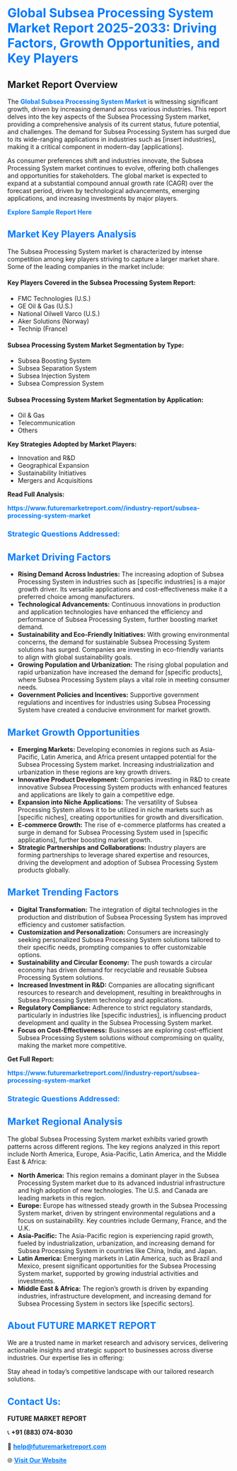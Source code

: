 <h1 style="color: #007BFF;">Global Subsea Processing System Market Report 2025-2033: Driving Factors, Growth Opportunities, and Key Players</h1>

<section id="overview">
<h2>Market Report Overview</h2>
<p>The <a href="https://www.futuremarketreport.com//industry-report/subsea-processing-system-market" style="color: #007BFF; text-decoration: none;"><strong>Global Subsea Processing System Market</strong></a> is witnessing significant growth, driven by increasing demand across various industries. This report delves into the key aspects of the Subsea Processing System market, providing a comprehensive analysis of its current status, future potential, and challenges. The demand for Subsea Processing System has surged due to its wide-ranging applications in industries such as [insert industries], making it a critical component in modern-day [applications].</p>
<p>As consumer preferences shift and industries innovate, the Subsea Processing System market continues to evolve, offering both challenges and opportunities for stakeholders. The global market is expected to expand at a substantial compound annual growth rate (CAGR) over the forecast period, driven by technological advancements, emerging applications, and increasing investments by major players.</p>
</section>

<section id="overview">
<p><a href="https://www.futuremarketreport.com//request-sample/reportId=53537" style="color: #007BFF; text-decoration: none;"><strong>Explore Sample Report Here</strong></a></p>
</section>

<section id="key-players">
<h2 style="color: #007BFF;">Market Key Players Analysis</h2>
<p>The Subsea Processing System market is characterized by intense competition among key players striving to capture a larger market share. Some of the leading companies in the market include:</p>
<h4>Key Players Covered in the Subsea Processing System Report:</h4>
<ul><li>FMC Technologies (U.S.)</li><li>GE Oil &amp; Gas (U.S.)</li><li>National Oilwell Varco (U.S.)</li><li>Aker Solutions (Norway)</li><li>Technip (France)</li></ul>
<h4>Subsea Processing System Market Segmentation by Type:</h4>
<ul><li>Subsea Boosting System</li><li>Subsea Separation System</li><li>Subsea Injection System</li><li>Subsea Compression System</li></ul>

<h4>Subsea Processing System Market Segmentation by Application:</h4>
<ul><li>Oil &amp; Gas</li><li>Telecommunication</li><li>Others</li></ul>
<p><strong>Key Strategies Adopted by Market Players:</strong></p>
<ul>
<li>Innovation and R&D</li>
<li>Geographical Expansion</li>
<li>Sustainability Initiatives</li>
<li>Mergers and Acquisitions</li>
</ul>
</section>

<section>
<p><strong>Read Full Analysis: </strong></p><a href="https://www.futuremarketreport.com//industry-report/subsea-processing-system-market" style="color: #007BFF; text-decoration: none;"><strong>https://www.futuremarketreport.com//industry-report/subsea-processing-system-market</strong></a>
<h3 style="color: #007BFF;">Strategic Questions Addressed:</h3>
</section>

<section id="driving-factors">
<h2 style="color: #007BFF;">Market Driving Factors</h2>
<ul>
<li><strong>Rising Demand Across Industries:</strong> The increasing adoption of Subsea Processing System in industries such as [specific industries] is a major growth driver. Its versatile applications and cost-effectiveness make it a preferred choice among manufacturers.</li>
<li><strong>Technological Advancements:</strong> Continuous innovations in production and application technologies have enhanced the efficiency and performance of Subsea Processing System, further boosting market demand.</li>
<li><strong>Sustainability and Eco-Friendly Initiatives:</strong> With growing environmental concerns, the demand for sustainable Subsea Processing System solutions has surged. Companies are investing in eco-friendly variants to align with global sustainability goals.</li>
<li><strong>Growing Population and Urbanization:</strong> The rising global population and rapid urbanization have increased the demand for [specific products], where Subsea Processing System plays a vital role in meeting consumer needs.</li>
<li><strong>Government Policies and Incentives:</strong> Supportive government regulations and incentives for industries using Subsea Processing System have created a conducive environment for market growth.</li>
</ul>
</section>

<section id="growth-opportunities">
<h2 style="color: #007BFF;">Market Growth Opportunities</h2>
<ul>
<li><strong>Emerging Markets:</strong> Developing economies in regions such as Asia-Pacific, Latin America, and Africa present untapped potential for the Subsea Processing System market. Increasing industrialization and urbanization in these regions are key growth drivers.</li>
<li><strong>Innovative Product Development:</strong> Companies investing in R&D to create innovative Subsea Processing System products with enhanced features and applications are likely to gain a competitive edge.</li>
<li><strong>Expansion into Niche Applications:</strong> The versatility of Subsea Processing System allows it to be utilized in niche markets such as [specific niches], creating opportunities for growth and diversification.</li>
<li><strong>E-commerce Growth:</strong> The rise of e-commerce platforms has created a surge in demand for Subsea Processing System used in [specific applications], further boosting market growth.</li>
<li><strong>Strategic Partnerships and Collaborations:</strong> Industry players are forming partnerships to leverage shared expertise and resources, driving the development and adoption of Subsea Processing System products globally.</li>
</ul>
</section>

<section id="trending-factors">
<h2 style="color: #007BFF;">Market Trending Factors</h2>
<ul>
<li><strong>Digital Transformation:</strong> The integration of digital technologies in the production and distribution of Subsea Processing System has improved efficiency and customer satisfaction.</li>
<li><strong>Customization and Personalization:</strong> Consumers are increasingly seeking personalized Subsea Processing System solutions tailored to their specific needs, prompting companies to offer customizable options.</li>
<li><strong>Sustainability and Circular Economy:</strong> The push towards a circular economy has driven demand for recyclable and reusable Subsea Processing System solutions.</li>
<li><strong>Increased Investment in R&D:</strong> Companies are allocating significant resources to research and development, resulting in breakthroughs in Subsea Processing System technology and applications.</li>
<li><strong>Regulatory Compliance:</strong> Adherence to strict regulatory standards, particularly in industries like [specific industries], is influencing product development and quality in the Subsea Processing System market.</li>
<li><strong>Focus on Cost-Effectiveness:</strong> Businesses are exploring cost-efficient Subsea Processing System solutions without compromising on quality, making the market more competitive.</li>
</ul>
</section>

<section>
<p><strong>Get Full Report: </strong></p><a href="https://www.futuremarketreport.com//industry-report/subsea-processing-system-market" style="color: #007BFF; text-decoration: none;"><strong>https://www.futuremarketreport.com//industry-report/subsea-processing-system-market</strong></a>
<h3 style="color: #007BFF;">Strategic Questions Addressed:</h3>
</section>


<section id="regional-analysis">
<h2 style="color: #007BFF;">Market Regional Analysis</h2>
<p>The global Subsea Processing System market exhibits varied growth patterns across different regions. The key regions analyzed in this report include North America, Europe, Asia-Pacific, Latin America, and the Middle East & Africa:</p>
<ul>
<li><strong>North America:</strong> This region remains a dominant player in the Subsea Processing System market due to its advanced industrial infrastructure and high adoption of new technologies. The U.S. and Canada are leading markets in this region.</li>
<li><strong>Europe:</strong> Europe has witnessed steady growth in the Subsea Processing System market, driven by stringent environmental regulations and a focus on sustainability. Key countries include Germany, France, and the U.K.</li>
<li><strong>Asia-Pacific:</strong> The Asia-Pacific region is experiencing rapid growth, fueled by industrialization, urbanization, and increasing demand for Subsea Processing System in countries like China, India, and Japan.</li>
<li><strong>Latin America:</strong> Emerging markets in Latin America, such as Brazil and Mexico, present significant opportunities for the Subsea Processing System market, supported by growing industrial activities and investments.</li>
<li><strong>Middle East & Africa:</strong> The region’s growth is driven by expanding industries, infrastructure development, and increasing demand for Subsea Processing System in sectors like [specific sectors].</li>
</ul>
</section>

<footer>
<h2 style="color: #007BFF;">About FUTURE MARKET REPORT</h2>
<p>We are a trusted name in market research and advisory services, delivering actionable insights and strategic support to businesses across diverse industries. Our expertise lies in offering:</p>

<p>Stay ahead in today’s competitive landscape with our tailored research solutions.</p>

<h2 style="color: #007BFF;">Contact Us:</h2>
<p><strong>FUTURE MARKET REPORT</strong></p>
<p>📞 <strong>+91 (883) 074-8030</strong></p>
<p>📧 <strong><a href="mailto:help@futuremarketreport.com" style="color: #007BFF;">help@futuremarketreport.com</a></strong></p>
<p>🌐 <strong><a href="https://www.futuremarketreport.com/" style="color: #007BFF;">Visit Our Website</a></strong></p>
</footer>